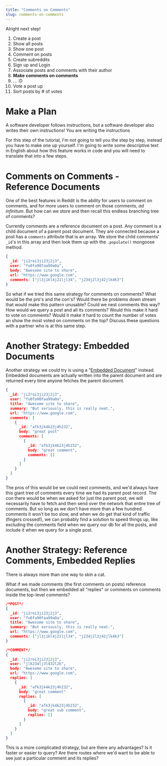 ```yaml
---
title: "Comments on Comments"
slug: comments-on-comments
---
```


Alright next step!

1. Create a post
1. Show all posts
1. Show one post
1. Comment on posts
1. Create subreddits
1. Sign up and Login
1. Associate posts and comments with their author
1. **Make comments on comments**
  1. ... :D
1. Vote a post up
1. Sort posts by # of votes

# Make a Plan

A software developer follows instructions, but a software developer also writes their own instructions! You are writing the instructions

For this step of the tutorial, I'm not going to tell you the step by step, instead you have to make one up yourself. I'm going to write some descriptive text in English about how this feature works in code and you will need to translate that into a few steps.

# Comments on Comments - Reference Documents

One of the best features in Reddit is the ability for users to comment on comments, and for more users to comment on those comments, _ad infinitum_. But how can we store and then recall this endless branching tree of comments?

Currently comments are a reference document on a post. Any comment is a child document of a parent post document. They are connected because a post has a `comments` attribute that is an array. We store the child comments' `_id`'s in this array and then look them up with the `.populate()` mongoose method.

```json
{
  _id: "ji2roi3ji23j2j3",
  user: "fu0fa90faa99a0a",
  body: "Awesome site to share",
  url: "https://www.google.com",
  comments: ["jl3j1kl4j21ljl34", "j234j2l3j42jlk4k3"]
}
```

So what if we tried this same strategy for comments on comments? What would be the pro's and the con's? Would there be problems down stream that would make this pattern unusable? Could we nest comments this way? How would we query a post and all its comments? Would this make it hard to vote on comments? Would it make it hard to count the number of votes an show the most voted on comments on the top? Discuss these questions with a partner who is at this same step.

# Another Strategy: Embedded Documents

Another strategy we could try is using a "[Embedded Document](http://mongoosejs.com/docs/2.7.x/docs/embedded-documents.html)" instead. Embedded documents are actually written into the parent document and are returned every time anyone fetches the parent document.

```json
{
  _id: "ji2roi3ji23j2j3",
  user: "fu0fa90faa99a0a",
  title: "Awesome site to share",
  summary: "But seriously, this is really neat.",
  url: "https://www.google.com",
  comments: [
    {
      _id: "afk3jk4k23j4h232",
      body: "great post"
      comments: [
        {
          _id: "afk3jk4k23j4h232",
          body: "great comment",
          comments: []
        }
      ]
    }
  ]
}
```

The pros of this would be we could nest comments, and we'd always have this giant tree of comments every time we had its parent post record. The con there would be when we asked for just the parent post, we will necessarily have to fetch and then send over the network that entire tree of comments. But so long as we don't have more than a few hundred comments it won't be too slow, and when we do get that kind of traffic (fingers crossed!), we can probably find a solution to speed things up, like excluding the comments field when we query our db for all the posts, and include it when we query for a single post.

# Another Strategy: Reference Comments, Embedded Replies

There is always more than one way to skin a cat.

What if we made comments (the first comments on posts) reference documents, but then we embedded all "replies" or comments on comments inside the top-level comments?

```json
/*POST*/
{
  _id: "ji2roi3ji23j2j3",
  user: "fu0fa90faa99a0a",
  title: "Awesome site to share",
  summary: "But seriously, this is really neat.",
  url: "https://www.google.com",
  comments: ["jl3j1kl4j21ljl34", "j234j2l3j42jlk4k3"]
}

/*COMMENT*/
{
  _id: "ji2roi3ji23j2j3",
  user: "jlk234lj3l432l2k",
  body: "Awesome site to share",
  url: "https://www.google.com",
  replies: [
    {
      _id: "afk3jk4k23j4h232",
      body: "great comment"
      replies: [
        {
          _id: "afk3jk4k23j4h232",
          body: "great sub comment",
          replies: []
        }
      ]
    }
  ]
}
```

This is a more complicated strategy, but are there any advantages? Is it faster or easier to query? Are there routes where we'd want to be able to see just a particular comment and its replies?
